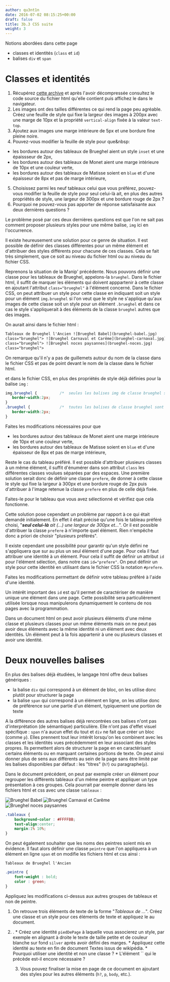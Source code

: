 ```yaml
---
author: qu3nt1n
date: 2016-07-02 08:15:25+00:00
draft: false
title: 3b.3 CSS suite
weight: 3
---
```




Notions abordées dans cette page



* classes et identités (`class` et `id`)
* balises `div` et `span`







# Classes et identités








1. Récupérez [cette archive](https://drive.google.com/open?id=0B4Mq2ZGzUQ3VTUtiVi14OWM2ak0) et après l'avoir décompressée consultez le code source du fichier html qu'elle contient puis affichez le dans le navigateur.
2. Les images ont des tailles différentes ce qui rend la page peu agréable. Créez une feuille de style qui fixe la largeur des images à 200px avec une marge de 10px et la propriété `vertical-align` fixée à la valeur `text-top`.
3. Ajoutez aux images une marge intérieure de 5px et une bordure fine pleine noire.
4. Pouvez-vous modifier la feuille de style pour que&nbsp:

  * les bordures autour des tableaux de Brueghel aient un style `inset` et une épaissseur de 2px,
  * les bordures autour des tableaux de Monet aient une marge intérieure de 10px et une couleur verte,
  * les bordures autour des tableaux de Matisse soient en `blue` et d'une épaisseur de 8px et pas de marge intérieure,


5. Choisissez parmi les neuf tableaux celui que vous préférez, pouvez-vous modifier la feuille de style pour seul celui-là ait, en plus des autres propriétés de style, une largeur de 300px et une bordure rouge de 2px ?
6. Pourquoi ne pouvez-vous pas apporter de réponse satisfaisante aux deux dernières questions ?




Le problème posé par ces deux dernières questions est que l'on ne sait pas comment proposer plusieurs styles pour une même balise, `img` ici en l'occurrence.

Il existe heureusement une solution pour ce genre de situation. Il est possible de définir des classes différentes pour un même élément et d'attribuer des styles différents pour chacune de ces classes. Cela se fait très simplement, que ce soit au niveau du fichier html ou au niveau du fichier CSS.

Reprenons la situation de la Manip' précédente. Nous pouvons définir une classe pour les tableaux de Brueghel, appelons-la `brueghel`. Dans le fichier html, il suffit de marquer les éléments qui doivent apppartenir à cette classe en ajoutant l'attribut `class="brueghel"` à l'élément concerné. Dans le fichier CSS, on peut attribuer un style pour cette
classe en indiquant soit un style pour un élément `img.brueghel` si l'on veut que le style ne
s'applique qu'aux images de cette classe soit un style pour un élément `.brueghel` et dans ce cas le style s'appliquerait à des éléments de la classe `brueghel` autres que des images.

On aurait ainsi dans le fichier html :




~~~html
Tableaux de Brueghel l'Ancien ![Brueghel Babel](brueghel-babel.jpg)
class="brueghel"> ![Brueghel Carnaval et Carême](brueghel-carnaval.jpg)
class="brueghel"> ![Brueghel noces paysannes](brueghel-noces.jpg)
class="brueghel">
~~~


On remarque qu'il n'y a pas de guillemets autour du nom de la classe
dans le fichier CSS et pas de point devant le nom de la classe dans le
fichier html.


et dans le fichier CSS, en plus des propriétés de style déjà
définies pour la balise `img` :

~~~css
img.brueghel {          /*  seules les balises img de classe brueghel sont impactées */
   border-width:2px;
}
.brueghel {             /*  toutes les balises de classe brueghel sont impactées */
   border-width:2px;
}
~~~




Faites les modifications nécessaires pour que



* les bordures autour des tableaux de Monet aient une marge intérieure de 10px et une couleur verte,
* les bordures autour des tableaux de Matisse soient en `blue` et d'une épaisseur de 8px et pas de marge intérieure,




Reste le cas du tableau préféré. Il est possible d'attribuer
plusieurs classes à un même élément, il suffit d'énumérer dans son
attribut `class` les différentes classes voulues séparées
par des espaces. Une première solution serait donc de définir une
classe `prefere`, de donner à cette classe le style qui
fixe la largeur à 300px et une bordure rouge de 2px puis d'attribuer à
l'image retenue la classe `prefere` en plus de celle déjà
fixée.


Faites-le pour le tableau que vous avez sélectionné et vérifiez que
cela fonctionne.


Cette solution pose cependant un problème par rapport à ce qui était
demandé initialement. En effet il était précisé qu'une fois le tableau
préféré choisi, "_**seul celui-là** ait (...) une largeur de
300px et..._". Or il est possible d'attribuer la
classe `prefere` à n'importe quel élément. Rien n'empêche
donc a priori de choisir "plusieurs préférés".

Il existe cependant une possibilité pour garantir qu'un style
défini ne s'appliquera que sur au plus un seul élément d'une
page. Pour cela il faut attribuer
une identité à un élément. Pour cela il suffit
de définir un attribut `id` pour l'élément
sélection, dans notre cas `id="prefere"`. On peut
définir un style pour cette identité en utilisant dans le fichier
CSS la notation `#prefere`.


Faites les modifications permettant de définir votre tableau préféré
à l'aide d'une identité.


Un intérêt important des `id` est qu'il permet de
caractériser de manière unique une élément dans une page. Cette
possibilité sera particulièrement utilisée lorsque nous manipulerons
dynamiquement le contenu de nos pages avec la programmation.


Dans un document html on peut avoir plusieurs éléments d'une même
classe et plusieurs classes pour un même éléments mais on ne peut
pas avoir deux éléments avec la même identité ni un élément avec
deux identités. Un élément peut à la fois appartenir à une ou plusieurs
classes et avoir une identité.




# Deux nouvelles balises


En plus des balises déjà étudiées, le langage html offre deux
balises génériques :



* la balise `div` qui correspond à un élément de bloc, on les utilise donc plutôt pour structurer la page
* la balise `span` qui correspond à un élément en ligne, on les utilise donc de préférence sur une partie d'un élément, typiquement une portion de texte

A la différence des autres balises déjà rencontrées ces balises
n'ont pas d'interprétation (de sémantique) particulière. Elle n'ont
pas d'effet visuel spécifique : `span` n'a aucun
effet du tout et `div` ne fait que créer un bloc
(comme `p`). Elles prennent tout leur intérêt lorsqu'on
les combinent avec les classes et les identités vues précédemment en
leur associant des styles propres. Ils permettent alors de
structurer la page en en caractérisant certains éléments ou en
marquant certaines portions de texte. On peut ainsi donner plus de
sens aux différents au sein de la page sans être limité par les
balises disponibles par défaut : les "titres" (`h?`)
ou paragraphe(`p`).

Dans le document précédent, on peut par exemple créer un élément
pour regrouper les différents tableaux d'un même peintre et
appliquer un type présentation à ces groupes. Cela pourrait par
exemple donner dans les fichiers html et css avec une
classe `tableaux` :













<img src="http://qkzk.xyz/docs/doc03b/brueghel-babel.jpg" alt="Brueghel Babel" class="brueghel"></img>
<img src="http://qkzk.xyz/docs/doc03b/brueghel-carnaval.jpg" alt="Brueghel Carnaval et Carême" class="brueghel"></img>
<img src="http://qkzk.xyz/docs/doc03b/brueghel-noces.jpg" alt="Brueghel noces paysannes" class="brueghel"></img>











~~~css
.tableaux {
    background-color : #FFFFBB;
    text-align:center;
    margin:1% 10%;
}
~~~



On peut également souhaiter que les noms des peintres soient mis en
évidence. Il faut alors définir une classe `peintre` que
l'on appliquera à un élément en ligne `span` et on
modifie les fichiers html et css ainsi :



    Tableaux de Brueghel l'Ancien





~~~css
.peintre {
    font-weight : bold;
    color : green;
}
~~~





Appliquez les modifications ci-dessus aux autres groupes de tableaux
et non de peintre.








1. On retrouve trois éléments de texte de la forme "_Tableaux de ..._". Créez une classe et un style pour ces éléments de texte et appliquez le au document.
2. .
 	    * Créez une identité `piedDePage` à laquelle vous associerez un style, par exemple en alignant à droite le texte de taille petite et de couleur blanche sur fond `silver` après avoir défini des marges.
 	    * Appliquez cette identité au texte en fin de document Textes issus de wikipédia.
 	    * Pourquoi utiliser une identité et non une classe ?
 	    * L'élément `` qui le précède est-il encore nécessaire ?


 	  3. Vous pouvez finaliser la mise en page de ce document en ajoutant des styles pour les autres éléments (`h?`, `p`, `body`, etc.).
